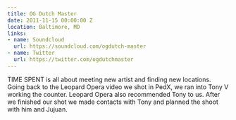 ```yaml
---
title: OG Dutch Master
date: 2011-11-15 00:00:00 Z
location: Baltimore, MD
links:
- name: Soundcloud
  url: https://soundcloud.com/ogdutch-master
- name: Twitter
  url: https://twitter.com/ogdutchmaster
---
```


TIME SPENT is all about meeting new artist and finding new locations. Going back to the Leopard Opera video we shot in PedX, we ran into Tony V working the counter. Leopard Opera also recommended Tony to us. After we finished our shot we made contacts with Tony and planned the shoot with him and Jujuan.
